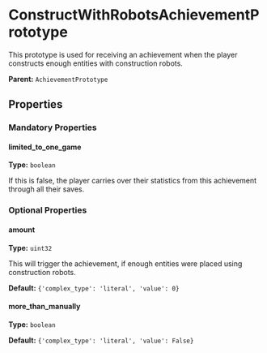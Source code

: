 # ConstructWithRobotsAchievementPrototype

This prototype is used for receiving an achievement when the player constructs enough entities with construction robots.

**Parent:** `AchievementPrototype`

## Properties

### Mandatory Properties

#### limited_to_one_game

**Type:** `boolean`

If this is false, the player carries over their statistics from this achievement through all their saves.

### Optional Properties

#### amount

**Type:** `uint32`

This will trigger the achievement, if enough entities were placed using construction robots.

**Default:** `{'complex_type': 'literal', 'value': 0}`

#### more_than_manually

**Type:** `boolean`



**Default:** `{'complex_type': 'literal', 'value': False}`

